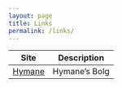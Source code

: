 ```yaml
---
layout: page
title: Links
permalink: /links/
---
```



| Site | Description |
| :-: | :-: |
| [Hymane](https://www.hymane.com) | Hymane’s Bolg |

